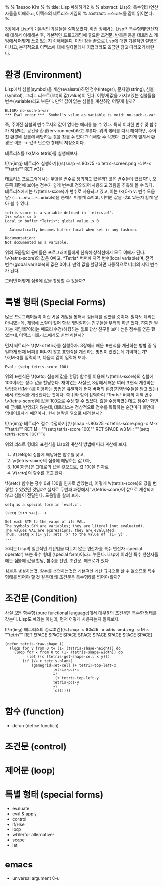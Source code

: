 %
% Taesoo Kim
%
% title: Lisp 이해하기2
%
% abstract: Lisp의 특수형태/연산자들을 이해하고, 이멕스의 테트리스 게임의
% abstract: 소스코드를 같이 읽어본다.
%

3장에서 Lisp의 기본적인 개념들을 살펴보았다. 이번 장에서는 Lisp의
특수형태/연산자에 대해서 이해해본 후, 기본적인 프로그래밍에 필요한 조건문, 반복문
등을 테트리스 게임에서 어떻게 쓰고 있는지 이해해본다. 이번 장을 끝으로 Lisp에
대한 기본적인 설명은 마치고, 본격적으로 이맥스에 대해 알아볼테니 지겹더라도
조금만 참고 따라오기 바란다.

# 환경 (Environment)

Lisp에서 심볼(symbol)을 계산(evaluate)하면 정수(integer), 문자열(string),
심볼(symbol), 그리고 리스트(list)의 값(value)이 된다. 이렇게 값을 가지고있는
심볼들을 변수(variable)라고 부른다. 만약 값이 없는 심볼을 계산하면 어떻게 될까?

    ELISP> no-such-a-var
    *** Eval error ***  Symbol's value as variable is void: no-such-a-var

즉, 주어진 심볼의 변수로서의 값이 없다는 에러를 볼 수 있다. 특히 이러한 변수 및
함수가 저장되는 공간을 환경(environment)라고 부른다. 위의 에러를 다시 해석하면,
주어진 환경에 심볼에 해당하는 값을 찾을 수 없다고 이해할 수 있겠다. 간단하게
말해서 환경은 이름 -> 값의 단순한 형태의 저장소이다.

테트리스를 \k{M-x tetris}를 실행해보자.

![\n{img} 테트리스 실행하기](\s{snap -s 80x25 -o tetris-screen.png -c 
 M-x "\"tetris\"" RET w3})

테트리스 프로그램에서는 무엇을 변수로 정의하고 있을까? 많은 변수들이 있겠지만,
오른쪽 화면에 보이는 점수가 쉽게 변수로 정의되어 사용되고 있음을 추측해 볼 수
있다. 테트리스에서는 \v{tetris-score}가 변수로 사용되고 있고, 이는 \k{C-h v: 변수
도움말} (__h__elp __v__ariable)을 통해서 어떻게 쓰이고, 어떠한 값을 갖고 있는지
쉽게 알아 볼 수 있다.

    tetris-score is a variable defined in `tetris.el'.
    Its value is 0
    Local in buffer *Tetris*; global value is 0
    
      Automatically becomes buffer-local when set in any fashion.
    
    Documentation:
    Not documented as a variable.

위의 도움말의 용어들은 프로그래머들에게 친숙해 상식선에서 모두 이해가 된다.
\v{tetris-score}의 값은 0이고, \*Tetris\* 버퍼에 지역 변수(local variable)며,
전역 변수(global variable)의 값은 0이다. 만약 값을 할당하면 자동적으로 버퍼의
지역 변수가 된다.

그러면 어떻게 심볼에 값을 할당할 수 있을까?

# 특별 형태 (Special Forms)

많은 프로그래머들이 어린 시절 게임을 통해서 컴퓨터를 접했을 것이다. 필자도 예외는
아니였는데, 게임에 소질이 없어 항상 게임잘하는 친구들을 부러워 하곤 했다. 하지만
필자는 게임핵?이라는 메모리 수정/헤킹하는 툴로 항상 친구들 보다 높은 점수를 얻곤
했었는데, 이맥스 테트리스에서도 한번 해볼까?

먼저 테트리스 \f{M-x tetris}를 실행하자. 3장에서 배운 표현식을 계산하는 방법 중
유일하게 현재 버퍼를 떠나지 않고 표현식을 계산하는 방법이 있었는데 기억하는가?
\k{M-:}를 입력하고, 다음과 같이 입력해 보자.

~~~~~~~~~~~~~~~~~~~~~~~~~~~~~~~~~~~~~~~~~~~~~~~~~~~~~~~~~~~ {.scheme}
Eval: (setq tetris-score 100)
~~~~~~~~~~~~~~~~~~~~~~~~~~~~~~~~~~~~~~~~~~~~~~~~~~~~~~~~~~~~~~~~~~~~~

위의 표현식은 \f{setq: 심볼에 값을 할당} 함수를 이용해 \v{tetris-score}의 심볼에
100이라는 정수 값을 할당한다. 재미있는 사실은, 3장에서 배운 여러 표현식 계산하는
방법중 \f{M-:}를 이용하는 방법은 유일하게 현재 버퍼의 환경(지역변수들을 담고
있는)에서 표현식을 계산한다는 것이다. 즉 위와 같이 입력하여 \*Tetris\* 버퍼의
지역 변수 \v{tetris-score}에 값을 100으로 수정 할 수 있었다. 값을 수정하였는데도
점수가 화면에 곧바로 반영되지 않는데, 테트리스는 정상적으로 점수를 획득하는
순간마다 화면에 업데이트하기 때문이다. 현재 블락을 밑으로 내려 볼까?

![\n{img} 테트리스 점수 수정하기](\s{snap -s 80x25 -o tetris-score.png -c 
 M-x "\"tetris\"" RET M-: "\"(setq tetris-score 100)\"" RET SPACE w3
 M-: "\"(setq tetris-score 100)\""})

위의 리스트 형태의 표현식을 Lisp의 계산식 방법에 따라 계산해 보자.

1. \f{setq}의 심볼에 해당하는 함수를 찾고,
1. \v{tetris-score}의 심볼에 해당하는 값 0과,
1. 100(아톰)은 그대로의 값을 갖으므로, 값 100을 인자로
1. \f{setq}의 함수를 호출 한다.

\f{setq} 함수는 정수 0과 100을 인자로 받았는데, 어떻게 \v{tetris-score}의 값을
변경할 수 있었던 것일까? 실재로 두번째 과정에서 \v{tetris-score}이 값으로
계산되지 않고 심볼이 전달된다. 도움말을 살펴 보자.

    setq is a special form in `eval.c'.
    
    (setq [SYM VAL]...)
    
    Set each SYM to the value of its VAL.
    The symbols SYM are variables; they are literal (not evaluated).
    The values VAL are expressions; they are evaluated.
    Thus, (setq x (1+ y)) sets `x' to the value of `(1+ y)'.
    ...

우리는 Lisp의 일반적인 계산법을 따르지 않는 연산자를 특수 연산자 (special
operator) 또는 특수 형태 (special form)이라고 부른다. Lisp에 이러한 특수
연산자들에는 심볼에 값을 할당, 함수를 선언, 조건문, 메크로가 있다.

심볼을 생성하는것, 함수를 선언하는것은 기본적인 계산 규칙으로 할 수 없으므로
특수형태를 띄어야 할 것 같은데 왜 조건문은 특수형태를 띄어야 할까?

# 조건문 (Condition)

사실 모든 함수형 (pure functional language)에서 대부분의 조건문은 특수한 형태를
갖는다. Lisp도 예외는 아닌데, 먼저 어떻게 사용하는지 알아보자.

![\n{img} 테트리스의 종료조건](\s{snap -s 80x25 -o tetris-end.png -c 
 M-x "\"tetris\"" RET SPACE SPACE SPACE SPACE SPACE SPACE SPACE SPACE}
 
~~~~~~~~~~~~~~~~~~~~~~~~~~~~~~~~~~~~~~~~~~~~~~~~~~~~~~~~~~~ {.scheme}
(defun tetris-draw-shape ()
  (loop for y from 0 to (1- (tetris-shape-height)) do
	(loop for x from 0 to (1- (tetris-shape-width)) do
	      (let ((c (tetris-get-shape-cell x y)))
		(if (/= c tetris-blank)
		    (gamegrid-set-cell (+ tetris-top-left-x
					  tetris-pos-x
					  x)
				       (+ tetris-top-left-y
					  tetris-pos-y
					  y)
				       c))))))
~~~~~~~~~~~~~~~~~~~~~~~~~~~~~~~~~~~~~~~~~~~~~~~~~~~~~~~~~~~~~~~~~~~~

# 함수 (function)

 - defun (define function)

# 조건문 (control)

# 제어문 (loop)

# 특별 형태 (special forms)

- evaluate
 - eval & apply
- control
 - if/else
- loop
 - while/for alternatives
- scope
 - let

# emacs

- universal argument C-u
